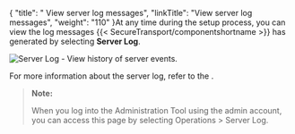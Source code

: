 {
    "title": " View server log messages",
    "linkTitle": "View server log messages",
    "weight": "110"
}At any time during the setup process, you can view the log messages {{< SecureTransport/componentshortname  >}} has generated by selecting **Server Log**.

<img src="/Images/SecureTransport/server_log_view.png" class="maxWidth" alt="Server Log - View history of server events." />

For more information about the server log, refer to the .

> **Note:**
>
> When you log into the Administration Tool using the admin account, you can access this page by selecting Operations &gt; Server Log.

